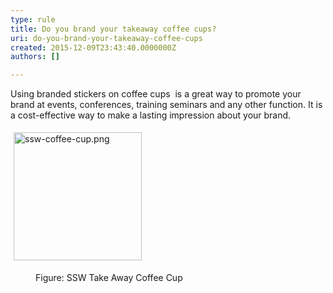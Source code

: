 ```yaml
---
type: rule
title: Do you brand your takeaway coffee cups?
uri: do-you-brand-your-takeaway-coffee-cups
created: 2015-12-09T23:43:40.0000000Z
authors: []

---
```




<span class='intro'> <p>Using branded stickers on coffee cups &#160;is a great way to promote your brand at events, conferences, training seminars and any other function. It is a cost-effective way to make a lasting impression about your brand.&#160;</p><dl class="ssw15-rteElement-ImageArea">​​​​​​<img src="/PublishingImages/ssw-coffee-cup.png" alt="ssw-coffee-cup.png" style="margin&#58;5px;width&#58;205px;" /><br></dl><dd class="ssw15-rteElement-FigureNormal">​​​Figure&#58; SSW Take Away&#160;Coffee Cup<br></dd> </span>




